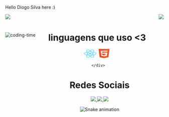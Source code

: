 Hello Diogo Silva here :)

<div>
  
  <img  height="200em" src="https://github-readme-stats.vercel.app/api?username=s7lva&show_icons=true&theme=great-gatsby&include_all_commits=true&count_private=true"/>
  <img align="right" height="200em" src="https://github-readme-stats.vercel.app/api/top-langs/?username=s7lva&layout=compact&langs_count=16&theme=great-gatsby"/>
</div>
<pt>

<div  align="center"> 
  <div style="display: inline_block"><pt>
    <img align="left" height="250" alt="coding-time" src="code.gif">
    <h1 align="center">linguagens que uso  <3</h1>
    <img align="center" height="30" width="40" alt="react-icon" src="https://raw.githubusercontent.com/devicons/devicon/master/icons/react/react-original.svg">
    <img align="center" height="30" width="40" alt="html-icon" src="https://raw.githubusercontent.com/devicons/devicon/master/icons/html5/html5-original.svg">
      
     </div>
    
  
  <h1 align="center">Redes Sociais</h1>
    <a href = "mailto: ds3455578@gmail.com">
      <img width="30" src="gmail.svg">
    </a>
    <a href = "https://www.reddit.com/user/AggravatingUsual7624">
      <img width="25" src="reddit.svg">
    </a>
    <a href = "https://discord.com/channels/@me">
      <img width="35" src="discord.svg">
    </a>
    
![Snake animation](https://github.com/s7lva/s7lva/blob/output/github-contribution-grid-snake.svg)
